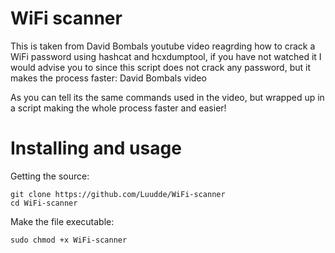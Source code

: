 <h1>WiFi scanner</h1>
<p>This is taken from David Bombals youtube video reagrding how to crack a WiFi password using hashcat and hcxdumptool, if you have not watched it I would advise you to since this script does not crack any password, but it makes the process faster: <a href"https://www.youtube.com/watch?v=Usw0IlGbkC4">David Bombals video</a></p>


As you can tell its the same commands used in the video, but wrapped up in a script making the whole process faster and easier!

<h1>Installing and usage</h1>
<p>Getting the source:</p>
<code>git clone https://github.com/Luudde/WiFi-scanner
cd WiFi-scanner</code>




<p>Make the file executable:</p>
<code>sudo chmod +x WiFi-scanner</code>


